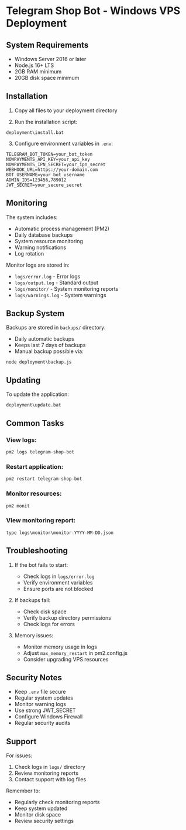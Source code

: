 # Telegram Shop Bot - Windows VPS Deployment

## System Requirements

- Windows Server 2016 or later
- Node.js 16+ LTS
- 2GB RAM minimum
- 20GB disk space minimum

## Installation

1. Copy all files to your deployment directory

2. Run the installation script:
```batch
deployment\install.bat
```

3. Configure environment variables in `.env`:
```env
TELEGRAM_BOT_TOKEN=your_bot_token
NOWPAYMENTS_API_KEY=your_api_key
NOWPAYMENTS_IPN_SECRET=your_ipn_secret
WEBHOOK_URL=https://your-domain.com
BOT_USERNAME=your_bot_username
ADMIN_IDS=123456,789012
JWT_SECRET=your_secure_secret
```

## Monitoring

The system includes:

- Automatic process management (PM2)
- Daily database backups
- System resource monitoring
- Warning notifications
- Log rotation

Monitor logs are stored in:
- `logs/error.log` - Error logs
- `logs/output.log` - Standard output
- `logs/monitor/` - System monitoring reports
- `logs/warnings.log` - System warnings

## Backup System

Backups are stored in `backups/` directory:
- Daily automatic backups
- Keeps last 7 days of backups
- Manual backup possible via:
```batch
node deployment\backup.js
```

## Updating

To update the application:
```batch
deployment\update.bat
```

## Common Tasks

### View logs:
```batch
pm2 logs telegram-shop-bot
```

### Restart application:
```batch
pm2 restart telegram-shop-bot
```

### Monitor resources:
```batch
pm2 monit
```

### View monitoring report:
```batch
type logs\monitor\monitor-YYYY-MM-DD.json
```

## Troubleshooting

1. If the bot fails to start:
   - Check logs in `logs/error.log`
   - Verify environment variables
   - Ensure ports are not blocked

2. If backups fail:
   - Check disk space
   - Verify backup directory permissions
   - Check logs for errors

3. Memory issues:
   - Monitor memory usage in logs
   - Adjust `max_memory_restart` in pm2.config.js
   - Consider upgrading VPS resources

## Security Notes

- Keep `.env` file secure
- Regular system updates
- Monitor warning logs
- Use strong JWT_SECRET
- Configure Windows Firewall
- Regular security audits

## Support

For issues:
1. Check logs in `logs/` directory
2. Review monitoring reports
3. Contact support with log files

Remember to:
- Regularly check monitoring reports
- Keep system updated
- Monitor disk space
- Review security settings